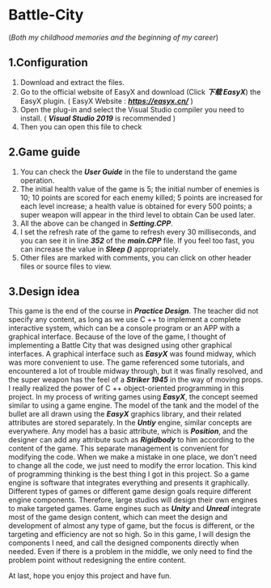 # Battle-City
(*Both my childhood memories and the beginning of my career*)
## 1.Configuration
1. Download and extract the files.  
2. Go to the official website of EasyX and download (Click ***下载 EasyX***) the EasyX plugin. ( EasyX Website : ***https://easyx.cn/*** )  
3. Open the plug-in and select the Visual Studio compiler you need to install. ( ***Visual Studio 2019*** is recommended )  
4. Then you can open this file to check  
## 2.Game guide
1. You can check the ***User Guide*** in the file to understand the game operation.  
2. The initial health value of the game is 5; the initial number of enemies is 10; 10 points are scored for each enemy killed; 
5 points are increased for each level increase; a health value is obtained for every 500 points; 
a super weapon will appear in the third level to obtain Can be used later.  
3. All the above can be changed in ***Setting.CPP***.
4. I set the refresh rate of the game to refresh every 30 milliseconds, and you can see it in line ***352*** of the ***main.CPP*** file. 
If you feel too fast, you can increase the value in ***Sleep ()*** appropriately.  
5. Other files are marked with comments, you can click on other header files or source files to view.  
## 3.Design idea
This game is the end of the course in ***Practice Design***. The teacher did not specify any content, 
as long as we use C ++ to implement a complete interactive system, 
which can be a console program or an APP with a graphical interface.
Because of the love of the game, I thought of implementing a Battle City that was designed using other graphical interfaces.
A graphical interface such as ***EasyX*** was found midway, which was more convenient to use. The game referenced some tutorials, 
and encountered a lot of trouble midway through, but it was finally resolved, 
and the super weapon has the feel of a ***Striker 1945*** in the way of moving props.
I really realized the power of C ++ object-oriented programming in this project. 
In my process of writing games using ***EasyX***, the concept seemed similar to using a game engine.
The model of the tank and the model of the bullet are all drawn using the ***EasyX*** graphics library, 
and their related attributes are stored separately. In the ***Untiy*** engine, similar concepts are everywhere. 
Any model has a basic attribute, which is ***Position***, 
and the designer can add any attribute such as ***Rigidbody*** to him according to the content of the game.
This separate management is convenient for modifying the code. When we make a mistake in one place, 
we don't need to change all the code, we just need to modify the error location.
This kind of programming thinking is the best thing I got in this project.
So a game engine is software that integrates everything and presents it graphically. 
Different types of games or different game design goals require different engine components. 
Therefore, large studios will design their own engines to make targeted games. 
Game engines such as ***Unity*** and ***Unreal*** integrate most of the game design content, 
which can meet the design and development of almost any type of game, but the focus is different, 
or the targeting and efficiency are not so high. So in this game, 
I will design the components I need, and call the designed components directly when needed. 
Even if there is a problem in the middle, we only need to find the problem point without redesigning the entire content.

At last, hope you enjoy this project and have fun.
